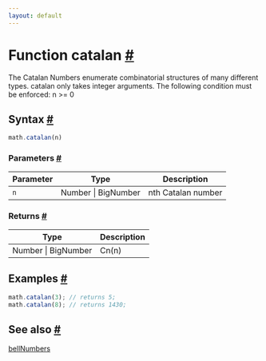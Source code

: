 ```yaml
---
layout: default
---
```


<!-- Note: This file is automatically generated from source code comments. Changes made in this file will be overridden. -->

<h1 id="function-catalan">Function catalan <a href="#function-catalan" title="Permalink">#</a></h1>

The Catalan Numbers enumerate combinatorial structures of many different types.
catalan only takes integer arguments.
The following condition must be enforced: n >= 0


<h2 id="syntax">Syntax <a href="#syntax" title="Permalink">#</a></h2>

```js
math.catalan(n)
```

<h3 id="parameters">Parameters <a href="#parameters" title="Permalink">#</a></h3>

Parameter | Type | Description
--------- | ---- | -----------
`n` | Number &#124; BigNumber | nth Catalan number

<h3 id="returns">Returns <a href="#returns" title="Permalink">#</a></h3>

Type | Description
---- | -----------
Number &#124; BigNumber | Cn(n)


<h2 id="examples">Examples <a href="#examples" title="Permalink">#</a></h2>

```js
math.catalan(3); // returns 5;
math.catalan(8); // returns 1430;
```


<h2 id="see-also">See also <a href="#see-also" title="Permalink">#</a></h2>

[bellNumbers](bellNumbers.html)
